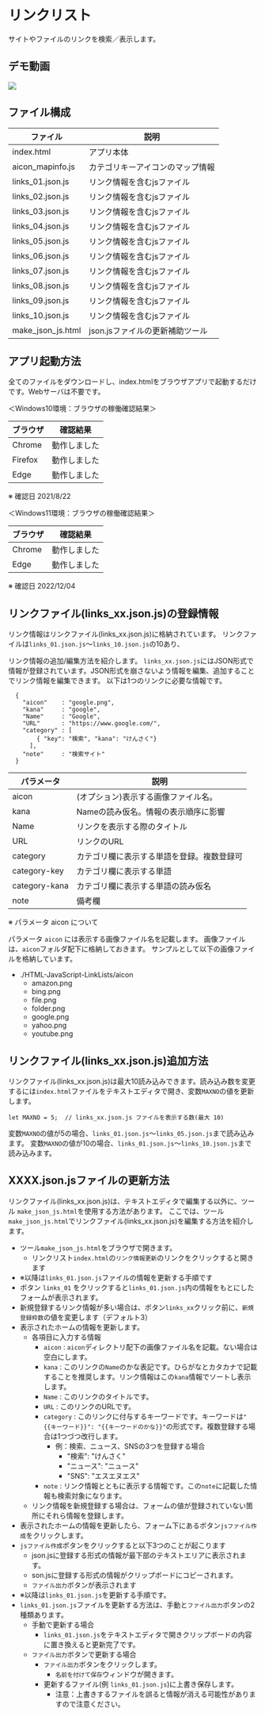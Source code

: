 # リンクリスト

サイトやファイルのリンクを検索／表示します。

## デモ動画

[![](https://img.youtube.com/vi/gzVICp4xvZs/0.jpg)](https://www.youtube.com/watch?v=gzVICp4xvZs)

## ファイル構成

|ファイル|説明|
|---|---|
|index.html|アプリ本体|
|aicon_mapinfo.js|カテゴリキーアイコンのマップ情報|
|links_01.json.js|リンク情報を含むjsファイル|
|links_02.json.js|リンク情報を含むjsファイル|
|links_03.json.js|リンク情報を含むjsファイル|
|links_04.json.js|リンク情報を含むjsファイル|
|links_05.json.js|リンク情報を含むjsファイル|
|links_06.json.js|リンク情報を含むjsファイル|
|links_07.json.js|リンク情報を含むjsファイル|
|links_08.json.js|リンク情報を含むjsファイル|
|links_09.json.js|リンク情報を含むjsファイル|
|links_10.json.js|リンク情報を含むjsファイル|
|make_json_js.html|json.jsファイルの更新補助ツール|

## アプリ起動方法

全てのファイルをダウンロードし、index.htmlをブラウザアプリで起動するだけです。Webサーバは不要です。

＜Windows10環境：ブラウザの稼働確認結果＞

|ブラウザ|確認結果|
|------|------|
|Chrome|動作しました|
|Firefox|動作しました|
|Edge|動作しました|

※ 確認日 2021/8/22

＜Windows11環境：ブラウザの稼働確認結果＞

|ブラウザ|確認結果|
|------|------|
|Chrome|動作しました|
|Edge|動作しました|

※ 確認日 2022/12/04

## リンクファイル(links_xx.json.js)の登録情報

リンク情報はリンクファイル(links_xx.json.js)に格納されています。
リンクファイルは`links_01.json.js`～`links_10.json.js`の10あり、

リンク情報の追加/編集方法を紹介します。
`links_xx.json.js`にはJSON形式で情報が登録されています。JSON形式を崩さないよう情報を編集、追加することでリンク情報を編集できます。
以下は1つのリンクに必要な情報です。

```
  {
    "aicon"    : "google.png",
    "kana"     : "google",
    "Name"     : "Google",
    "URL"      : "https://www.google.com/",
    "category" : [
        { "key": "検索", "kana": "けんさく"}
      ],
    "note"     : "検索サイト"
  }
```

|パラメータ|説明|
|--------|--------|
|aicon|(オプション)表示する画像ファイル名。|
|kana|Nameの読み仮名。情報の表示順序に影響|
|Name|リンクを表示する際のタイトル|
|URL|リンクのURL|
|category|カテゴリ欄に表示する単語を登録。複数登録可|
|category-key|カテゴリ欄に表示する単語|
|category-kana|カテゴリ欄に表示する単語の読み仮名|
|note|備考欄|

※ パラメータ aicon について

パラメータ `aicon` には表示する画像ファイル名を記載します。
画像ファイルは、`aicon`フォルダ配下に格納しておきます。
サンプルとして以下の画像ファイルを格納しています。

- ./HTML-JavaScript-LinkLists/aicon
  - amazon.png
  - bing.png
  - file.png
  - folder.png
  - google.png
  - yahoo.png
  - youtube.png


## リンクファイル(links_xx.json.js)追加方法

リンクファイル(links_xx.json.js)は最大10読み込みできます。読み込み数を変更するには`index.html`ファイルをテキストエディタで開き、変数`MAXNO`の値を更新します。

```javascript:index.htmlより抜粋
let MAXNO = 5;  // links_xx.json.js ファイルを表示する数(最大 10)
```

変数`MAXNO`の値が5の場合、`links_01.json.js`～`links_05.json.js`まで読み込みます。
変数`MAXNO`の値が10の場合、`links_01.json.js`～`links_10.json.js`まで読み込みます。

## XXXX.json.jsファイルの更新方法

リンクファイル(links_xx.json.js)は、テキストエディタで編集する以外に、ツール `make_json_js.html`を使用する方法があります。
ここでは、ツール `make_json_js.html`でリンクファイル(links_xx.json.js)を編集する方法を紹介します。

- ツール`make_json_js.html`をブラウザで開きます。
  - リンクリスト`index.html`の`リンク情報更新`のリンクをクリックすると開きます
- ※以降は`links_01.json.js`ファイルの情報を更新する手順です
- ボタン `links_01` をクリックすると`links_01.json.js`内の情報をもとにしたフォームが表示されます。
- 新規登録するリンク情報が多い場合は、ボタン`links_xx`クリック前に、`新規登録枠数`の値を変更します（デフォルト3）
- 表示されたホームの情報を更新します。
    - 各項目に入力する情報
      - `aicon` : `aicon`ディレクトリ配下の画像ファイル名を記載。ない場合は空白にします。
      - `kana` : このリンクの`Name`のかな表記です。ひらがなとカタカナで記載することを推奨します。リンク情報はこの`kana`情報でソートし表示します。
      - `Name` : このリンクのタイトルです。
      - `URL` : このリンクのURLです。
      - `category` : このリンクに付与するキーワードです。キーワードは`"{{キーワード}}": "{{キーワードのかな}}"`の形式です。複数登録する場合は1つづつ改行します。
        - 例：検索、ニュース、SNSの3つを登録する場合
          - "検索": "けんさく"
          - "ニュース": "ニュース"
          - "SNS": "エスエヌエス"
      - `note` : リンク情報とともに表示する情報です。この`note`に記載した情報も検索対象になります。
  - リンク情報を新規登録する場合は、フォームの値が登録されていない箇所にそれら情報を登録します。
- 表示されたホームの情報を更新したら、フォーム下にあるボタン`jsファイル作成`をクリックします。
- `jsファイル作成`ボタンをクリックすると以下3つのことが起こります
  - json.jsに登録する形式の情報が最下部のテキストエリアに表示されます。
  - son.jsに登録する形式の情報がクリップボードにコピーされます。
  - `ファイル出力`ボタンが表示されます
- ※以降は`links_01.json.js`を更新する手順です。
- `links_01.json.js`ファイルを更新する方法は、手動と`ファイル出力`ボタンの2種類あります。
  - 手動で更新する場合
    - `links_01.json.js`をテキストエディタで開きクリップボードの内容に置き換えると更新完了です。
  - `ファイル出力`ボタンで更新する場合
    - `ファイル出力`ボタンをクリックします。
      - `名前を付けて保存`ウィンドウが開きます。
    - 更新するファイル(例 `links_01.json.js`)に上書き保存します。
      - 注意：上書きするファイルを誤ると情報が消える可能性がありますので注意ください。
